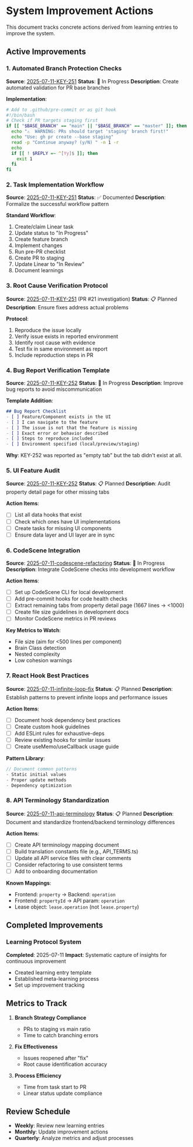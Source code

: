 # System Improvement Actions

This document tracks concrete actions derived from learning entries to improve the system.

## Active Improvements

### 1. Automated Branch Protection Checks
**Source**: [2025-07-11-KEY-251](./2025-07-11-KEY-251.md)
**Status**: 🔄 In Progress
**Description**: Create automated validation for PR base branches

**Implementation**:
```bash
# Add to .github/pre-commit or as git hook
#!/bin/bash
# Check if PR targets staging first
if [[ "$BASE_BRANCH" == "main" || "$BASE_BRANCH" == "master" ]]; then
  echo "⚠️  WARNING: PRs should target 'staging' branch first!"
  echo "Use: gh pr create --base staging"
  read -p "Continue anyway? (y/N) " -n 1 -r
  echo
  if [[ ! $REPLY =~ ^[Yy]$ ]]; then
    exit 1
  fi
fi
```

### 2. Task Implementation Workflow
**Source**: [2025-07-11-KEY-251](./2025-07-11-KEY-251.md)
**Status**: ✅ Documented
**Description**: Formalize the successful workflow pattern

**Standard Workflow**:
1. Create/claim Linear task
2. Update status to "In Progress"
3. Create feature branch
4. Implement changes
5. Run pre-PR checklist
6. Create PR to staging
7. Update Linear to "In Review"
8. Document learnings

### 3. Root Cause Verification Protocol
**Source**: [2025-07-11-KEY-251](./2025-07-11-KEY-251.md) (PR #21 investigation)
**Status**: 📋 Planned
**Description**: Ensure fixes address actual problems

**Protocol**:
1. Reproduce the issue locally
2. Verify issue exists in reported environment
3. Identify root cause with evidence
4. Test fix in same environment as report
5. Include reproduction steps in PR

### 4. Bug Report Verification Template
**Source**: [2025-07-11-KEY-252](./2025-07-11-KEY-252.md)
**Status**: 🔄 In Progress
**Description**: Improve bug reports to avoid miscommunication

**Template Addition**:
```markdown
## Bug Report Checklist
- [ ] Feature/Component exists in the UI
- [ ] I can navigate to the feature
- [ ] The issue is not that the feature is missing
- [ ] Exact error or behavior described
- [ ] Steps to reproduce included
- [ ] Environment specified (local/preview/staging)
```

**Why**: KEY-252 was reported as "empty tab" but the tab didn't exist at all.

### 5. UI Feature Audit
**Source**: [2025-07-11-KEY-252](./2025-07-11-KEY-252.md)
**Status**: 📋 Planned
**Description**: Audit property detail page for other missing tabs

**Action Items**:
- [ ] List all data hooks that exist
- [ ] Check which ones have UI implementations
- [ ] Create tasks for missing UI components
- [ ] Ensure data layer and UI layer are in sync

### 6. CodeScene Integration
**Source**: [2025-07-11-codescene-refactoring](./2025-07-11-codescene-refactoring.md)
**Status**: 🔄 In Progress
**Description**: Integrate CodeScene checks into development workflow

**Action Items**:
- [ ] Set up CodeScene CLI for local development
- [ ] Add pre-commit hooks for code health checks
- [ ] Extract remaining tabs from property detail page (1667 lines → <1000)
- [ ] Create file size guidelines in development docs
- [ ] Monitor CodeScene metrics in PR reviews

**Key Metrics to Watch**:
- File size (aim for <500 lines per component)
- Brain Class detection
- Nested complexity
- Low cohesion warnings

### 7. React Hook Best Practices
**Source**: [2025-07-11-infinite-loop-fix](./2025-07-11-infinite-loop-fix.md)
**Status**: 📋 Planned
**Description**: Establish patterns to prevent infinite loops and performance issues

**Action Items**:
- [ ] Document hook dependency best practices
- [ ] Create custom hook guidelines
- [ ] Add ESLint rules for exhaustive-deps
- [ ] Review existing hooks for similar issues
- [ ] Create useMemo/useCallback usage guide

**Pattern Library**:
```typescript
// Document common patterns
- Static initial values
- Proper update methods
- Dependency optimization
```

### 8. API Terminology Standardization
**Source**: [2025-07-11-api-terminology](./2025-07-11-api-terminology.md)
**Status**: 📋 Planned
**Description**: Document and standardize frontend/backend terminology differences

**Action Items**:
- [ ] Create API terminology mapping document
- [ ] Build translation constants file (e.g., API_TERMS.ts)
- [ ] Update all API service files with clear comments
- [ ] Consider refactoring to use consistent terms
- [ ] Add to onboarding documentation

**Known Mappings**:
- Frontend: `property` → Backend: `operation`
- Frontend: `propertyId` → API param: `operation`
- Lease object: `lease.operation` (not `lease.property`)

## Completed Improvements

### Learning Protocol System
**Completed**: 2025-07-11
**Impact**: Systematic capture of insights for continuous improvement
- Created learning entry template
- Established meta-learning process
- Set up improvement tracking

## Metrics to Track

1. **Branch Strategy Compliance**
   - PRs to staging vs main ratio
   - Time to catch branching errors

2. **Fix Effectiveness**
   - Issues reopened after "fix"
   - Root cause identification accuracy

3. **Process Efficiency**
   - Time from task start to PR
   - Linear status update compliance

## Review Schedule

- **Weekly**: Review new learning entries
- **Monthly**: Update improvement actions
- **Quarterly**: Analyze metrics and adjust processes 
